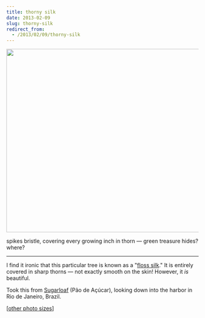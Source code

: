 ```yaml
---
title: thorny silk
date: 2013-02-09
slug: thorny-silk
redirect_from:
  - /2013/02/09/thorny-silk
---
```


<a href="http://www.flickr.com/photos/daniel_hardman/1414044050/sizes/l"><img class="alignnone" alt="" src="http://farm2.staticflickr.com/1159/1414044050_b826bc4240_z.jpg" width="640" height="479" /></a>
<p class="haiku">spikes bristle, covering
every growing inch in thorn &mdash; 
green treasure hides? where?</p>

<hr />

I find it ironic that this particular tree is known as a "<a href="http://en.wikipedia.org/wiki/Floss_silk_tree" target="_blank">floss silk</a>." It is entirely covered in sharp thorns &mdash; not exactly smooth on the skin! However, it <em>is</em> beautiful.

Took this from <a href="http://en.wikipedia.org/wiki/Sugarloaf_Mountain_(Brazil)" target="_blank">Sugarloaf</a> (Pão de Açúcar), looking down into the harbor in Rio de Janeiro, Brazil.

[<a href="http://www.flickr.com/photos/daniel_hardman/1414044050/sizes/l" target="_blank">other photo sizes</a>]